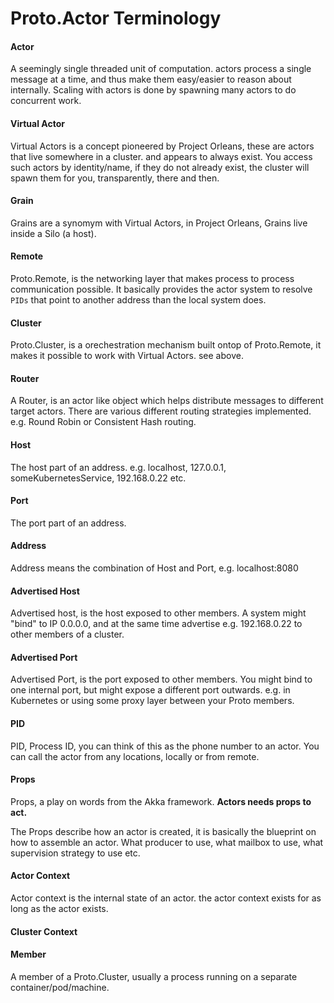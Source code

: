 # Proto.Actor Terminology

#### Actor

A seemingly single threaded unit of computation. actors process a single message at a time, and thus make them easy/easier to reason about internally.
Scaling with actors is done by spawning many actors to do concurrent work.

#### Virtual Actor

Virtual Actors is a concept pioneered by Project Orleans, these are actors that live somewhere in a cluster. and appears to always exist.
You access such actors by identity/name, if they do not already exist, the cluster will spawn them for you, transparently, there and then.

#### Grain

Grains are a synomym with Virtual Actors, in Project Orleans, Grains live inside a Silo (a host).

#### Remote

Proto.Remote, is the networking layer that makes process to process communication possible.
It basically provides the actor system to resolve `PIDs` that point to another address than the local system does.

#### Cluster

Proto.Cluster, is a orechestration mechanism built ontop of Proto.Remote, it makes it possible to work with Virtual Actors. see above.

#### Router

A Router, is an actor like object which helps distribute messages to different target actors.
There are various different routing strategies implemented. e.g. Round Robin or Consistent Hash routing.

#### Host

The host part of an address. e.g. localhost, 127.0.0.1, someKubernetesService, 192.168.0.22 etc.

#### Port

The port part of an address.

#### Address

Address means the combination of Host and Port, e.g. localhost:8080

#### Advertised Host

Advertised host, is the host exposed to other members.
A system might "bind" to IP 0.0.0.0, and at the same time advertise e.g. 192.168.0.22 to other members of a cluster.

#### Advertised Port

Advertised Port, is the port exposed to other members.
You might bind to one internal port, but might expose a different port outwards. e.g. in Kubernetes or using some proxy layer between your Proto members.

#### PID

PID, Process ID, you can think of this as the phone number to an actor.
You can call the actor from any locations, locally or from remote.

#### Props

Props, a play on words from the Akka framework.
**Actors needs props to act.**

The Props describe how an actor is created, it is basically the blueprint on how to assemble an actor.
What producer to use, what mailbox to use, what supervision strategy to use etc.

#### Actor Context

Actor context is the internal state of an actor. the actor context exists for as long as the actor exists.

#### Cluster Context

#### Member
A member of a Proto.Cluster, usually a process running on a separate container/pod/machine.

